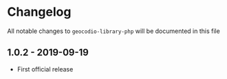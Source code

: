 # Changelog

All notable changes to `geocodio-library-php` will be documented in this file

## 1.0.2 - 2019-09-19

- First official release
